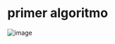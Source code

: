 # primer algoritmo
![image](https://github.com/andrejero/Pensamiento_computacional/assets/143059918/09136f2c-f500-49d3-a23f-076befcd9c3b)
